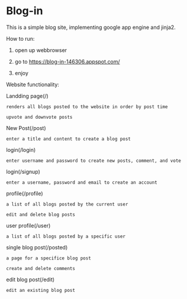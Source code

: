 # Blog-in
This is a simple blog site, implementing google app engine and jinja2.

How to run:

1. open up webbrowser

2. go to https://blog-in-146306.appspot.com/

3. enjoy

Website functionality:

  Landding page(/)
  
    renders all blogs posted to the website in order by post time
    
    upvote and downvote posts

  New Post(/post)
  
    enter a title and content to create a blog post

  login(/login)
  
    enter username and password to create new posts, comment, and vote 

  login(/signup)
  
    enter a username, password and email to create an account 

  profile(/profile)
  
    a list of all blogs posted by the current user
    
    edit and delete blog posts 
 
  user profile(/user)
  
    a list of all blogs posted by a specific user
    
  single blog post(/posted)
  
    a page for a specifice blog post
    
    create and delete comments
  
  edit blog post(/edit)
  
    edit an existing blog post  
   
